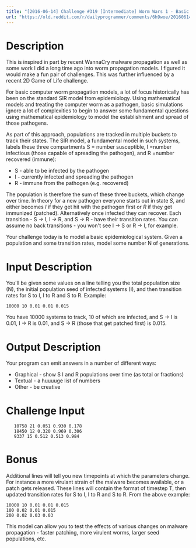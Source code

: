 ```yaml
---
title: "[2016-06-14] Challenge #319 [Intermediate] Worm Wars 1 - Basic Epidemiology"
url: "https://old.reddit.com/r/dailyprogrammer/comments/6h9woe/20160614_challenge_319_intermediate_worm_wars_1/"
---
```


# Description

This is inspired in part by recent WannaCry malware propagation as well as some work I did a long time ago into worm propagation models. I figured it would make a fun pair of challenges. This was further influenced by a recent 2D Game of Life challenge. 

For basic computer worm propagation models, a lot of focus historically has been on the standard SIR model from epidemiology. Using mathematical models and treating the computer worm as a pathogen, basic simulations ignore a lot of complexities to begin to answer some fundamental questions using mathematical epidemiology to model the establishment and spread of those pathogens. 

As part of this approach, populations are tracked in multiple buckets to track their states. The SIR model, a fundamental model in such systems, labels these three compartments S = number susceptible, I =number infectious (those capable of spreading the pathogen), and R =number recovered (immune):

- S - able to be infected by the pathogen
- I - currently infected and spreading the pathogen
- R - immune from the pathogen (e.g. recovered)

The population is therefore the sum of these three buckets, which change over time. In theory for a new pathogen everyone starts out in state *S*, and either becomes *I* if they get hit with the pathogen first or *R* if they get immunized (patched). Alternatively once infected they can recover. Each transition - S -> I, I -> R, and S -> R - have their transition rates. You can assume no back transitions - you won't see I -> S or R -> I, for example. 

Your challenge today is to model a basic epidemiological system. Given a population and some transition rates, model some number N of generations. 

# Input Description

You'll be given some values on a line telling you the total population size (N), the initial population seed of infected systems (I), and then transition rates for S to I, I to R and S to R. Example:

	10000 10 0.01 0.01 0.015

You have 10000 systems to track, 10 of which are infected, and S -> I is 0.01, I -> R is 0.01, and S -> R (those that get patched first) is 0.015. 

# Output Description

Your program can emit answers in a number of different ways:

- Graphical - show S I and R populations over time (as total or fractions)
- Textual - a huuuuge list of numbers
- Other - be creative

# Challenge Input

	   10758 21 0.051 0.930 0.178
	   18450 12 0.320 0.969 0.306
	   9337 15 0.512 0.513 0.984

# Bonus

Additional lines will tell you new timepoints at which the parameters change. For instance a more virulant strain of the malware becomes available, or a patch gets released. These lines will contain the format of timestep T, then updated transition rates for S to I, I to R and S to R. From the above example:

	10000 10 0.01 0.01 0.015
	100 0.02 0.01 0.015
	200 0.02 0.03 0.03

This model can allow you to test the effects of various changes on malware propagation - faster patching, more virulent worms, larger seed populations, etc. 